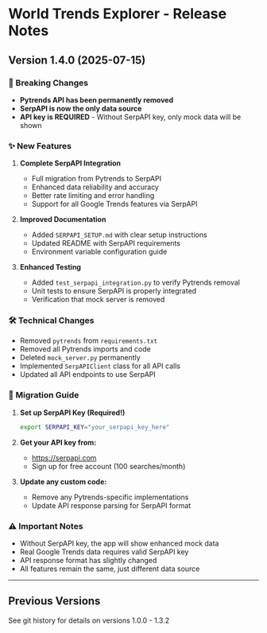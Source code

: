 # World Trends Explorer - Release Notes

## Version 1.4.0 (2025-07-15)

### 🚨 Breaking Changes
- **Pytrends API has been permanently removed**
- **SerpAPI is now the only data source**
- **API key is REQUIRED** - Without SerpAPI key, only mock data will be shown

### ✨ New Features
1. **Complete SerpAPI Integration**
   - Full migration from Pytrends to SerpAPI
   - Enhanced data reliability and accuracy
   - Better rate limiting and error handling
   - Support for all Google Trends features via SerpAPI

2. **Improved Documentation**
   - Added `SERPAPI_SETUP.md` with clear setup instructions
   - Updated README with SerpAPI requirements
   - Environment variable configuration guide

3. **Enhanced Testing**
   - Added `test_serpapi_integration.py` to verify Pytrends removal
   - Unit tests to ensure SerpAPI is properly integrated
   - Verification that mock server is removed

### 🛠️ Technical Changes
- Removed `pytrends` from `requirements.txt`
- Removed all Pytrends imports and code
- Deleted `mock_server.py` permanently
- Implemented `SerpAPIClient` class for all API calls
- Updated all API endpoints to use SerpAPI

### 📝 Migration Guide
1. **Set up SerpAPI Key (Required!)**
   ```bash
   export SERPAPI_KEY="your_serpapi_key_here"
   ```
   
2. **Get your API key from:**
   - https://serpapi.com
   - Sign up for free account (100 searches/month)

3. **Update any custom code:**
   - Remove any Pytrends-specific implementations
   - Update API response parsing for SerpAPI format

### ⚠️ Important Notes
- Without SerpAPI key, the app will show enhanced mock data
- Real Google Trends data requires valid SerpAPI key
- API response format has slightly changed
- All features remain the same, just different data source

---

## Previous Versions
See git history for details on versions 1.0.0 - 1.3.2
